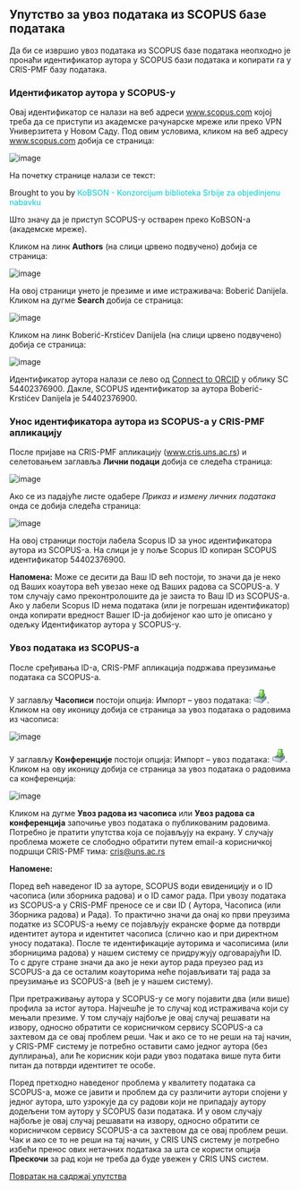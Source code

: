 ## Упутствo зa увoз пoдaтaкa из SCOPUS бaзe пoдaтaкa

Дa би сe извршиo увoз пoдaтaкa из SCOPUS бaзe пoдатака неопходно је пронаћи идентификатор аутора у SCOPUS бази података и копирати га у CRIS-PMF базу података.

### Идентификатор аутора у SCOPUS-у

Овај идентификатор се налази на веб адреси www.scopus.com којој треба да се приступи из академске рачунарске мреже или преко VPN Универзитета у Новом Саду. Под овим условима, кликом на веб адресу www.scopus.com добија се страница: 
 
![image](https://user-images.githubusercontent.com/29538544/152205201-52cca0ff-22a3-4f65-a49a-af9e4bb0b2dd.png)
 
На почетку странице налази се текст: 

Brought to you by <span style="color: DarkTurquoise;"> KoBSON - Konzorcijum biblioteka Srbije za objedinjenu nabavku</span>

Што значу да је приступ SCOPUS-у остварен преко KoBSON-а (академске мреже).

Кликом на линк **Authors** (на слици црвено подвучено) добија се страница: 

![image](https://user-images.githubusercontent.com/29538544/152205816-e9c9c8b7-801d-4e54-83c7-faede0147978.png)
 
На овој страници унето је презиме и име истраживача: Boberić Danijela. Кликом на дугме **Search** добија се страница: 

![image](https://user-images.githubusercontent.com/29538544/152205949-27d344d8-1be9-467e-8c02-45ab024e9866.png)
 
Кликом на линк Boberić-Krstićev Danijela (на слици црвено подвучено) добија се страница:  

![image](https://user-images.githubusercontent.com/29538544/152206048-b1e3e141-3a05-4ce8-9f43-dcc037c02d8a.png)
 
Идентификатор аутора налази се лево од <ins>Connect to ORCID</ins> у облику SC 54402376900. Дакле, SCOPUS идентификатор за аутора Boberić-Krstićev Danijela je 54402376900. 

### Унос идентификатора аутора из SCOPUS-а у CRIS-PMF апликацију

После пријаве на CRIS-PMF апликацију (www.cris.uns.ac.rs) и селетовањем заглавља **Лични подаци** добија се следећа страница: 

![image](https://user-images.githubusercontent.com/29538544/152206311-c6be95b4-b0a4-4639-8961-c9c0fc498198.png)
 
Ако се из падајуће листе одабере *Приказ и измену личних података* онда се добија следећа страница:  

![image](https://user-images.githubusercontent.com/29538544/152338033-c7d53b5a-4c5e-4d58-98a1-7bdb37d96ce8.png)

На овој страници постоји лабела Scopus ID за унос идентификатора аутора из SCOPUS-а. На слици је у поље Scopus ID копиран SCOPUS идентификатор 54402376900. 

**Напомена:** Може се десити да Ваш ID већ постоји, то значи да је неко од Ваших коаутора већ увезао неке од Ваших радова са SCOPUS-а. У том случају само преконтролошите да је заиста то Ваш ID из SCOPUS-а. Ако у лабели Scopus ID нема података (или је погрешан идентификатор) онда копирати вредност Вашег ID-ја добијеног као што је описано у одељку Идентификатор аутора у SCOPUS-у.

### Увоз података из SCOPUS-а

После сређивања ID-а, CRIS-PMF апликација подржава преузимање података са SCOPUS-а.

 У заглављу **Часописи** постоји опција: Импорт – увоз података: ![image](../images/import24.png). Кликом на ову иконицу добија се страница за увоз података о радовима из часописа:
  
![image](https://user-images.githubusercontent.com/29538544/152206905-ed0f5a53-b376-4b71-99fa-a86ce1caa19a.png)
  
У заглављу **Конференције** постоји опција: Импорт – увоз података: ![image](../images/import24.png). Кликом на ову иконицу добија се страница за увоз података о радовима са конференција: 
 
![image](https://user-images.githubusercontent.com/29538544/152206977-eb15a6b5-8d0f-4b21-8c50-f77dd8bea801.png)

Кликом на дугме **Увоз радова из часописа** или **Увоз радова са конференција** започиње увоз података о публикованим радовима. Потребно је пратити упутства која се појављују на екрану. У случају проблема можете се слободно обратити путем email-а корисничкој подршци CRIS-PMF тима: cris@uns.ac.rs 

**Напоменe:**

Поред већ наведеног  ID за ауторе, SCOPUS води евиденицију и о ID часописа (или зборника радова) и о ID самог рада. При увозу података из SCOPUS-а у CRIS-PMF преносе се и сви ID ( Аутора, Часописа (или Зборника радова) и Рада). То практично значи да онај ко први преузима податке из SCOPUS-а њему се појављују екранске форме да потврди идентитет аутора и идентитет часописа (слично као и при директном  уносу података). После те идентификације ауторима и часописима (или зборницима радова) у нашем систему се придружују одговарајући ID. То с друге стране значи да ако је неки аутор рада преузео рад из SCOPUS-а да се осталим коауторима неће појављивати тај рада за преузимање из SCOPUS-а (већ је у нашем систему). 

При претраживању аутора у SCOPUS-у се могу појавити два (или више) профила за истог аутора. Најчешће је то случај код истраживача који су мењали презиме. У том случају најбоље је овај случај решавати на извору, односно обратити се корисничком сервису SCOPUS-а са захтевом да се овај проблем реши. Чак и ако се то не реши на тај начин, у CRIS-PMF систему је потребно оставити само једног аутора (без дуплирања), али ће корисник који ради увоз података више пута бити питан да потврди идентитет те особе.   

Поред претходно наведеног проблема у квалитету података са SCOPUS-а, може се јавити и проблем да су различити аутори спојени у једног аутора, што узрокује да су радови који не припадају аутору додељени том аутору у SCOPUS бази података. И у овом случају најбоље је овај случај решавати на извору, односно обратити се корисничком сервису SCOPUS-а са захтевом да се овај проблем реши. Чак и ако се то не реши на тај начин, у CRIS UNS систему је потребно избећи пренос ових нетачних података за шта се користи опција **Прескочи** за рад који не треба да буде увежен у CRIS UNS систем.

[Повратак на садржај упутства](../uputstvo.md#садржај)
